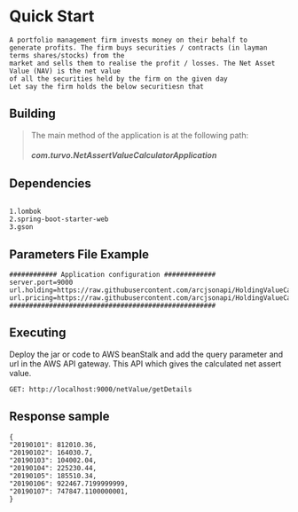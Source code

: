 # Quick Start 
```
A portfolio management firm invests money on their behalf to
generate profits. The firm buys securities / contracts (in layman terms shares/stocks) from the
market and sells them to realise the profit / losses. The Net Asset Value (NAV) is the net value
of all the securities held by the firm on the given day
Let say the firm holds the below securitiesn that

```

## Building
>The main method of the application is at the following path:
> ##### com.turvo.NetAssertValueCalculatorApplication

## Dependencies 
```

1.lombok
2.spring-boot-starter-web
3.gson

```

## Parameters File Example

```
############ Application configuration #############
server.port=9000
url.holding=https://raw.githubusercontent.com/arcjsonapi/HoldingValueCalculator/master/api/holding
url.pricing=https://raw.githubusercontent.com/arcjsonapi/HoldingValueCalculator/master/api/pricing
####################################################

```

## Executing

Deploy the jar or code to AWS beanStalk and add the query parameter and url in the AWS API gateway.
This API which gives the calculated net assert value.
```
GET: http://localhost:9000/netValue/getDetails

```
## Response sample

```
{
"20190101": 812010.36,
"20190102": 164030.7,
"20190103": 104002.04,
"20190104": 225230.44,
"20190105": 185510.34,
"20190106": 922467.7199999999,
"20190107": 747847.1100000001,
}
```
